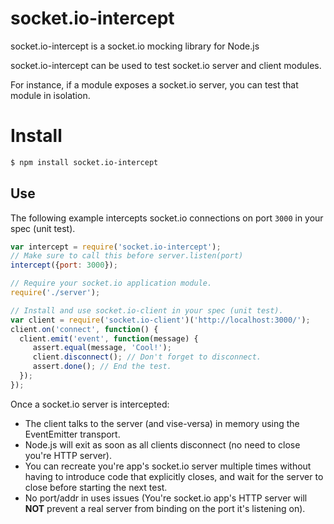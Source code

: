 # socket.io-intercept

socket.io-intercept is a socket.io mocking library for Node.js

socket.io-intercept can be used to test socket.io server and client modules.

For instance, if a module exposes a socket.io server, you can test that module in isolation.

# Install

```sh
$ npm install socket.io-intercept
```

## Use

The following example intercepts socket.io connections on port `3000` in your
spec (unit test).

```js
var intercept = require('socket.io-intercept');
// Make sure to call this before server.listen(port)
intercept({port: 3000});

// Require your socket.io application module.
require('./server');

// Install and use socket.io-client in your spec (unit test).
var client = require('socket.io-client')('http://localhost:3000/');
client.on('connect', function() {
  client.emit('event', function(message) {
     assert.equal(message, 'Cool!');
     client.disconnect(); // Don't forget to disconnect.
     assert.done(); // End the test.
  });
});
```

Once a socket.io server is intercepted:
* The client talks to the server (and vise-versa) in memory using the EventEmitter transport.
* Node.js will exit as soon as all clients disconnect (no need to close you're HTTP server).
* You can recreate you're app's socket.io server multiple times without having to introduce code that explicitly closes, and wait for the server to close before starting the next test.
* No port/addr in uses issues (You're socket.io app's HTTP server will **NOT** prevent a real server from binding on the port it's listening on).
